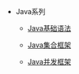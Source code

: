 [comment]: <> (首页侧边栏)

* Java系列
  * [Java基础语法](/blog/java/basic/overview)

  * [Java集合框架](/blog/java/collection/overview)

  * [Java并发框架](/blog/java/juc/overview)

[comment]: <> (* Spring系列)

[comment]: <> (* 数据结构与算法)

[comment]: <> (* 设计模式)

[comment]: <> (* 开发运维工具)
  
[comment]: <> (* 生活)

